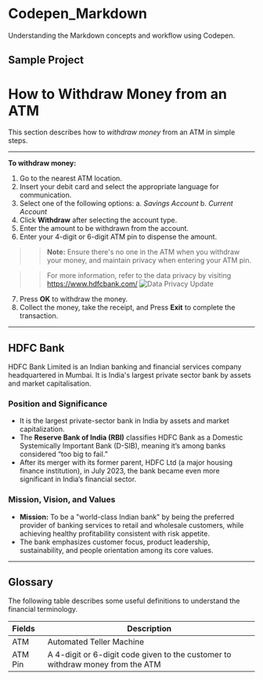 # Codepen_Markdown
Understanding the Markdown concepts and workflow using Codepen.

## Sample Project 
# How to Withdraw Money from an ATM

This section describes how to *withdraw money* from an ATM in simple steps.

***

**To withdraw money:**

1. Go to the nearest ATM location.
2. Insert your debit card and select the appropriate language for communication.
3. Select one of the following options:
  a. *Savings Account*
  b. *Current Account*
4. Click **Withdraw** after selecting the account type.
5. Enter the amount to be withdrawn from the account.
6. Enter your 4-digit or 6-digit ATM pin to dispense the amount.
>> **Note:** Ensure there's no one in the ATM when you withdraw your money, and maintain privacy when entering your ATM pin.

>> For more information, refer to the data privacy by visiting <https://www.hdfcbank.com/>
>> ![](https://i.ytimg.com/vi/878f72DLxuI/hq720.jpg?sqp=-oaymwEhCK4FEIIDSFryq4qpAxMIARUAAAAAGAElAADIQj0AgKJD&rs=AOn4CLDfh30kp_nc_FBGzpyo9glmkAkWRQ 'Data Privacy Update')
7. Press **OK** to withdraw the money.
8. Collect the money, take the receipt, and Press **Exit** to complete the transaction.

***
## HDFC Bank
HDFC Bank Limited is an Indian banking and financial services company headquartered in Mumbai. It is India's largest private sector bank by assets and market capitalisation.
### Position and Significance
* It is the largest private-sector bank in India by assets and market capitalization. 
* The **Reserve Bank of India (RBI)** classifies HDFC Bank as a Domestic Systemically Important Bank (D-SIB), meaning it’s among banks considered “too big to fail.” 
* After its merger with its former parent, HDFC Ltd (a major housing finance institution), in July 2023, the bank became even more significant in India’s financial sector.
### Mission, Vision, and Values
* **Mission:** To be a "world-class Indian bank" by being the preferred provider of banking services to retail and wholesale customers, while achieving healthy profitability consistent with risk appetite.
* The bank emphasizes customer focus, product leadership, sustainability, and people orientation among its core values.

***
## Glossary

The following table describes some useful definitions to understand the financial terminology.

Fields | Description
:---|---
ATM | Automated Teller Machine
ATM Pin | A 4-digit or 6-digit code given to the customer to withdraw money from the ATM

